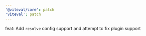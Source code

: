 ```yaml
---
'@viteval/core': patch
'viteval': patch
---
```


feat: Add `resolve` config support and attempt to fix plugin support
